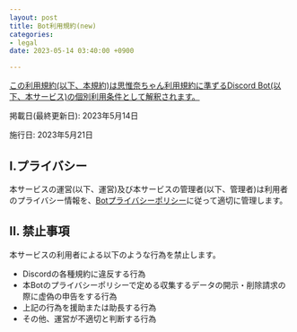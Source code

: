 ```yaml
---
layout: post
title: Bot利用規約(new)
categories:
- legal
date: 2023-05-14 03:40:00 +0900

---
```

<u>この利用規約(以下、本規約)は[思惟奈ちゃん利用規約]({{site.url}}/legal/new/tos)に準ずるDiscord Bot(以下、本サービス)の個別利用条件として解釈されます。</u>

掲載日(最終更新日): 2023年5月14日

施行日: 2023年5月21日

## I.プライバシー

本サービスの運営(以下、運営)及び本サービスの管理者(以下、管理者)は利用者のプライバシー情報を、[Botプライバシーポリシー]({{site.url}}/legal/new/bot-privacy-policy)に従って適切に管理します。

## II. 禁止事項

本サービスの利用者による以下のような行為を禁止します。

- Discordの各種規約に違反する行為
- 本Botのプライバシーポリシーで定める収集するデータの開示・削除請求の際に虚偽の申告をする行為
- 上記の行為を援助または助長する行為
- その他、運営が不適切と判断する行為